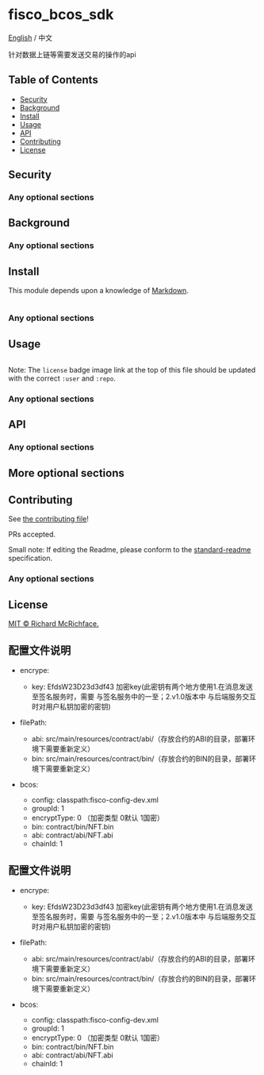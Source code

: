 # fisco_bcos_sdk 

[English](./README.md) / 中文

针对数据上链等需要发送交易的操作的api

## Table of Contents

- [Security](#security)
- [Background](#background)
- [Install](#install)
- [Usage](#usage)
- [API](#api)
- [Contributing](#contributing)
- [License](#license)

## Security

### Any optional sections

## Background

### Any optional sections

## Install

This module depends upon a knowledge of [Markdown]().

```
```

### Any optional sections

## Usage

```
```

Note: The `license` badge image link at the top of this file should be updated with the correct `:user` and `:repo`.

### Any optional sections

## API

### Any optional sections

## More optional sections

## Contributing

See [the contributing file](CONTRIBUTING.md)!

PRs accepted.

Small note: If editing the Readme, please conform to the [standard-readme](https://github.com/RichardLitt/standard-readme) specification.

### Any optional sections

## License

[MIT © Richard McRichface.](../LICENSE)


## 配置文件说明

- encrype:
  - key: EfdsW23D23d3df43 加密key(此密钥有两个地方使用1.在消息发送至签名服务时，需要
    与签名服务中的一至；2.v1.0版本中 与后端服务交互时对用户私钥加密的密钥)

- filePath:
  - abi: src/main/resources/contract/abi/（存放合约的ABI的目录，部署环境下需要重新定义）
  - bin: src/main/resources/contract/bin/（存放合约的BIN的目录，部署环境下需要重新定义）

- bcos:
  - config: classpath:fisco-config-dev.xml
  - groupId: 1
  - encryptType: 0 （加密类型 0默认 1国密）
  - bin: contract/bin/NFT.bin
  - abi: contract/abi/NFT.abi
  - chainId: 1

## 配置文件说明

- encrype:
  - key: EfdsW23D23d3df43 加密key(此密钥有两个地方使用1.在消息发送至签名服务时，需要
  与签名服务中的一至；2.v1.0版本中 与后端服务交互时对用户私钥加密的密钥)

- filePath:
  - abi: src/main/resources/contract/abi/（存放合约的ABI的目录，部署环境下需要重新定义）
  - bin: src/main/resources/contract/bin/（存放合约的BIN的目录，部署环境下需要重新定义）

- bcos:
  - config: classpath:fisco-config-dev.xml
  - groupId: 1
  - encryptType: 0 （加密类型 0默认 1国密）
  - bin: contract/bin/NFT.bin
  - abi: contract/abi/NFT.abi
  - chainId: 1